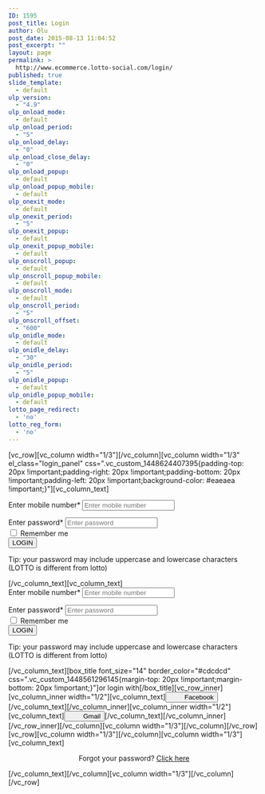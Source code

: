 ```yaml
---
ID: 1595
post_title: Login
author: Olu
post_date: 2015-08-13 11:04:52
post_excerpt: ""
layout: page
permalink: >
  http://www.ecommerce.lotto-social.com/login/
published: true
slide_template:
  - default
ulp_version:
  - "4.9"
ulp_onload_mode:
  - default
ulp_onload_period:
  - "5"
ulp_onload_delay:
  - "0"
ulp_onload_close_delay:
  - "0"
ulp_onload_popup:
  - default
ulp_onload_popup_mobile:
  - default
ulp_onexit_mode:
  - default
ulp_onexit_period:
  - "5"
ulp_onexit_popup:
  - default
ulp_onexit_popup_mobile:
  - default
ulp_onscroll_popup:
  - default
ulp_onscroll_popup_mobile:
  - default
ulp_onscroll_mode:
  - default
ulp_onscroll_period:
  - "5"
ulp_onscroll_offset:
  - "600"
ulp_onidle_mode:
  - default
ulp_onidle_delay:
  - "30"
ulp_onidle_period:
  - "5"
ulp_onidle_popup:
  - default
ulp_onidle_popup_mobile:
  - default
lotto_page_redirect:
  - 'no'
lotto_reg_form:
  - 'no'
---
```

[vc_row][vc_column width="1/3"][/vc_column][vc_column width="1/3" el_class="login_panel" css=".vc_custom_1448624407395{padding-top: 20px !important;padding-right: 20px !important;padding-bottom: 20px !important;padding-left: 20px !important;background-color: #eaeaea !important;}"][vc_column_text]

<form class="login-form"><label for="mobilelabel">Enter mobile number*</label>
<input id="SeparateLoginForm_mobile" class="form-control" type="mobile" placeholder="Enter mobile number" /> <label id="SeparateLoginForm_mobile_errorlbl" class="errorText hidden" for="login_mobile"></label></form><label for="passwordlable">Enter password*</label>
<input id="SeparateLoginForm_password" class="form-control" type="password" placeholder="Enter password" />
<label id="SeparateLoginForm_password_errorlbl" class="errorText hidden" for="login_password"></label>
<div id="Separateremember" class="checkbox"><label><input type="checkbox" value="remember-me" /> Remember me</label></div>
<button id="btn-seperate-login" class="btn btn-lg btn-ls btn-block ladda-button" type="" data-style="expand-right">LOGIN</button>

Tip: your password may include uppercase and lowercase characters (LOTTO is different from lotto)
<script>// <![CDATA[
$('#btn-login').on('click', function() { onclick="return customValidation('separatepg');" });
// ]]></script>[/vc_column_text][vc_column_text]

<form class="login-form"><label for="mobilelabel">Enter mobile number*</label>
<input id="SeparateLoginForm_mobile" class="form-control" type="mobile" placeholder="Enter mobile number" /> <label id="SeparateLoginForm_mobile_errorlbl" class="errorText hidden" for="login_mobile"></label></form><label for="passwordlable">Enter password*</label>
<input id="SeparateLoginForm_password" class="form-control" type="password" placeholder="Enter password" />
<label id="SeparateLoginForm_password_errorlbl" class="errorText hidden" for="login_password"></label>
<div id="Separateremember" class="checkbox"><label><input type="checkbox" value="remember-me" /> Remember me</label></div>
<button id="btn-login" class="btn btn-lg btn-ls btn-block ladda-button" type="" data-style="expand-right">LOGIN</button>

Tip: your password may include uppercase and lowercase characters (LOTTO is different from lotto)
<script>// <![CDATA[
$('#btn-login').on('click', function() { onclick="return customValidation('separatepg');" });
// ]]></script>[/vc_column_text][box_title font_size="14" border_color="#cdcdcd" css=".vc_custom_1448561296145{margin-top: 20px !important;margin-bottom: 20px !important;}"]or login with[/box_title][vc_row_inner][vc_column_inner width="1/2"][vc_column_text]<button class="btn btn-facebook btn-block"><i class="Defaults-facebook" style="font-size: 18px; color: #ffffff;"></i><span style="margin-left: 30px;">Facebook</span></button>[/vc_column_text][/vc_column_inner][vc_column_inner width="1/2"][vc_column_text]<button class="btn btn-gmail btn-block"><i class="Defaults-google-plus" style="font-size: 18px; color: #ffffff;"></i><span style="margin-left: 30px;">Gmail</span></button>[/vc_column_text][/vc_column_inner][/vc_row_inner][/vc_column][vc_column width="1/3"][/vc_column][/vc_row][vc_row][vc_column width="1/3"][/vc_column][vc_column width="1/3"][vc_column_text]
<p style="text-align: center;">Forgot your password? <a class="forgot-password" href="#">Click here</a></p>
[/vc_column_text][/vc_column][vc_column width="1/3"][/vc_column][/vc_row]